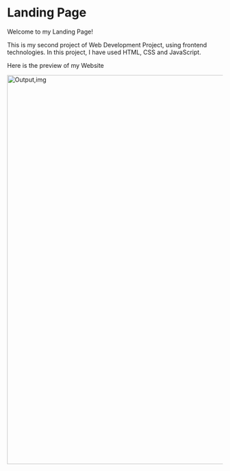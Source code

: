 # Landing Page
Welcome to my Landing Page!

This is my second project of Web Development Project, using frontend technologies. In this project, I have used HTML, CSS and JavaScript.

Here is the preview of my Website

<img width="908" alt="Output,img" src="https://github.com/anvitakashikar/Landing.page/assets/156498421/e303a467-6474-490a-8686-09c75075f7ca">
